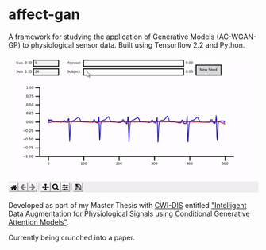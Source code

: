 # affect-gan
A framework for studying the application of Generative Models (AC-WGAN-GP) to physiological sensor data. 
Built using Tensorflow 2.2 and Python.

![Interpolation of synthetic ECG and GSR data along the Arousal and Subject ID dimensions.](https://github.com/cwi-dis/affect-gan/blob/master/demo.gif)

Developed as part of my Master Thesis with [CWI-DIS](https://www.dis.cwi.nl/) entitled ["Intelligent Data Augmentation for Physiological Signals using Conditional Generative Attention Models"](https://scripties.uba.uva.nl/search?id=716631).

Currently being crunched into a paper.
